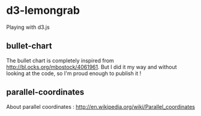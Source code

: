 # d3-lemongrab
Playing with d3.js

## bullet-chart
The bullet chart is completely inspired from http://bl.ocks.org/mbostock/4061961. But I did it my way and without looking at the code, so I'm proud enough to publish it !

## parallel-coordinates
About parallel coordinates : http://en.wikipedia.org/wiki/Parallel_coordinates
